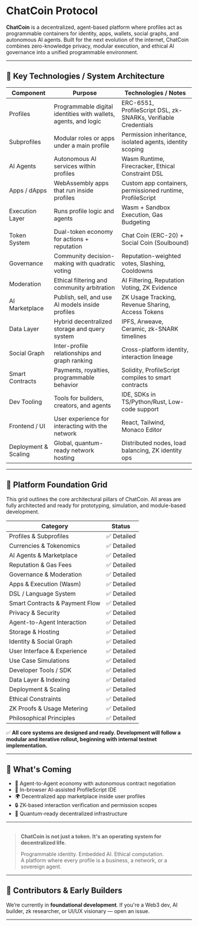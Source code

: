 # ChatCoin Protocol

**ChatCoin** is a decentralized, agent-based platform where profiles act as programmable containers for identity, apps, wallets, social graphs, and autonomous AI agents. Built for the next evolution of the internet, ChatCoin combines zero-knowledge privacy, modular execution, and ethical AI governance into a unified programmable environment.

---

## 🔧 Key Technologies / System Architecture

| Component            | Purpose                                                         | Technologies / Notes                                           |
|----------------------|-----------------------------------------------------------------|----------------------------------------------------------------|
| Profiles             | Programmable digital identities with wallets, agents, and logic | ERC-6551, ProfileScript DSL, zk-SNARKs, Verifiable Credentials |
| Subprofiles          | Modular roles or apps under a main profile                      | Permission inheritance, isolated agents, identity scoping      |
| AI Agents            | Autonomous AI services within profiles                          | Wasm Runtime, Firecracker, Ethical Constraint DSL              |
| Apps / dApps         | WebAssembly apps that run inside profiles                       | Custom app containers, permissioned runtime, ProfileScript     |
| Execution Layer      | Runs profile logic and agents                                   | Wasm + Sandbox Execution, Gas Budgeting                        |
| Token System         | Dual-token economy for actions + reputation                     | Chat Coin (ERC-20) + Social Coin (Soulbound)                   |
| Governance           | Community decision-making with quadratic voting                 | Reputation-weighted votes, Slashing, Cooldowns                 |
| Moderation           | Ethical filtering and community arbitration                     | AI Filtering, Reputation Voting, ZK Evidence                   |
| AI Marketplace       | Publish, sell, and use AI models inside profiles                | ZK Usage Tracking, Revenue Sharing, Access Tokens              |
| Data Layer           | Hybrid decentralized storage and query system                   | IPFS, Arweave, Ceramic, zk-SNARK timelines                     |
| Social Graph         | Inter-profile relationships and graph ranking                   | Cross-platform identity, interaction lineage                   |
| Smart Contracts      | Payments, royalties, programmable behavior                      | Solidity, ProfileScript compiles to smart contracts            |
| Dev Tooling          | Tools for builders, creators, and agents                        | IDE, SDKs in TS/Python/Rust, Low-code support                  |
| Frontend / UI        | User experience for interacting with the network                | React, Tailwind, Monaco Editor                                 |
| Deployment & Scaling | Global, quantum-ready network hosting                           | Distributed nodes, load balancing, ZK identity ops             |


---

## 🧱 Platform Foundation Grid

This grid outlines the core architectural pillars of ChatCoin. All areas are fully architected and ready for prototyping, simulation, and module-based development.

| **Category**                     | **Status** |
|----------------------------------|------------|
| Profiles & Subprofiles           | ✅ Detailed |
| Currencies & Tokenomics          | ✅ Detailed |
| AI Agents & Marketplace          | ✅ Detailed |
| Reputation & Gas Fees            | ✅ Detailed |
| Governance & Moderation          | ✅ Detailed |
| Apps & Execution (Wasm)          | ✅ Detailed |
| DSL / Language System            | ✅ Detailed |
| Smart Contracts & Payment Flow   | ✅ Detailed |
| Privacy & Security               | ✅ Detailed |
| Agent-to-Agent Interaction       | ✅ Detailed |
| Storage & Hosting                | ✅ Detailed |
| Identity & Social Graph          | ✅ Detailed |
| User Interface & Experience      | ✅ Detailed |
| Use Case Simulations             | ✅ Detailed |
| Developer Tools / SDK            | ✅ Detailed |
| Data Layer & Indexing            | ✅ Detailed |
| Deployment & Scaling             | ✅ Detailed |
| Ethical Constraints              | ✅ Detailed |
| ZK Proofs & Usage Metering       | ✅ Detailed |
| Philosophical Principles         | ✅ Detailed |

✅ **All core systems are designed and ready. Development will follow a modular and iterative rollout, beginning with internal testnet implementation.**

---

## 🚀 What's Coming

- 🧠 Agent-to-Agent economy with autonomous contract negotiation
- 🧰 In-browser AI-assisted ProfileScript IDE
- 🌍 Decentralized app marketplace inside user profiles
- 🔒 ZK-based interaction verification and permission scopes
- 📡 Quantum-ready decentralized infrastructure

---

## 

> **ChatCoin is not just a token. It's an operating system for decentralized life.**
>  
> Programmable identity. Embedded AI. Ethical computation.  
> A platform where every profile is a business, a network, or a sovereign agent.

---

## 👥 Contributors & Early Builders

We’re currently in **foundational development**. If you're a Web3 dev, AI builder, zk researcher, or UI/UX visionary — open an issue.

---
